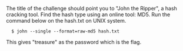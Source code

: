 The title of the challenge should point you to "John the Ripper", a hash cracking tool.
Find the hash type using an online tool: MD5. Run the command below on the hash.txt on UNIX system.
~~~
  $ john --single --format=raw-md5 hash.txt
~~~
This gives "treasure" as the password which is the flag.
